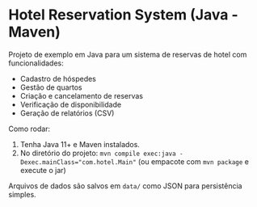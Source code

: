 # Hotel Reservation System (Java - Maven)

Projeto de exemplo em Java para um sistema de reservas de hotel com funcionalidades:
- Cadastro de hóspedes
- Gestão de quartos
- Criação e cancelamento de reservas
- Verificação de disponibilidade
- Geração de relatórios (CSV)

Como rodar:
1. Tenha Java 11+ e Maven instalados.
2. No diretório do projeto: `mvn compile exec:java -Dexec.mainClass="com.hotel.Main"`
(ou empacote com `mvn package` e execute o jar)

Arquivos de dados são salvos em `data/` como JSON para persistência simples.
